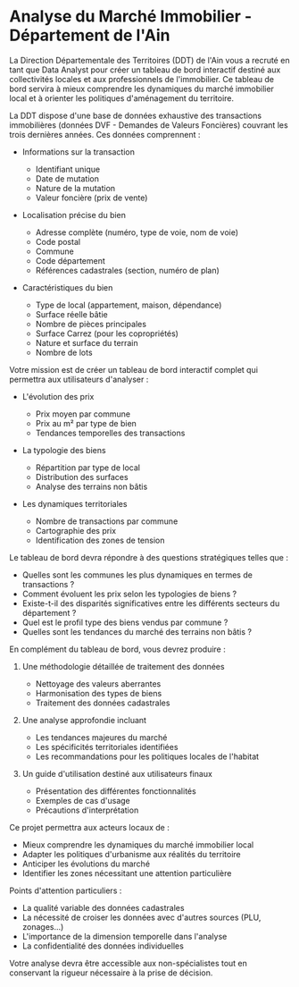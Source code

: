 # Analyse du Marché Immobilier - Département de l'Ain

La Direction Départementale des Territoires (DDT) de l'Ain vous a recruté en tant que Data Analyst pour créer un tableau de bord interactif destiné aux collectivités locales et aux professionnels de l'immobilier. Ce tableau de bord servira à mieux comprendre les dynamiques du marché immobilier local et à orienter les politiques d'aménagement du territoire.

La DDT dispose d'une base de données exhaustive des transactions immobilières (données DVF - Demandes de Valeurs Foncières) couvrant les trois dernières années. Ces données comprennent :

* Informations sur la transaction
  - Identifiant unique
  - Date de mutation
  - Nature de la mutation
  - Valeur foncière (prix de vente)

* Localisation précise du bien
  - Adresse complète (numéro, type de voie, nom de voie)
  - Code postal
  - Commune
  - Code département
  - Références cadastrales (section, numéro de plan)

* Caractéristiques du bien
  - Type de local (appartement, maison, dépendance)
  - Surface réelle bâtie
  - Nombre de pièces principales
  - Surface Carrez (pour les copropriétés)
  - Nature et surface du terrain
  - Nombre de lots

Votre mission est de créer un tableau de bord interactif complet qui permettra aux utilisateurs d'analyser :

* L'évolution des prix
  - Prix moyen par commune
  - Prix au m² par type de bien
  - Tendances temporelles des transactions

* La typologie des biens
  - Répartition par type de local
  - Distribution des surfaces
  - Analyse des terrains non bâtis

* Les dynamiques territoriales
  - Nombre de transactions par commune
  - Cartographie des prix
  - Identification des zones de tension

Le tableau de bord devra répondre à des questions stratégiques telles que :

* Quelles sont les communes les plus dynamiques en termes de transactions ?
* Comment évoluent les prix selon les typologies de biens ?
* Existe-t-il des disparités significatives entre les différents secteurs du département ?
* Quel est le profil type des biens vendus par commune ?
* Quelles sont les tendances du marché des terrains non bâtis ?

En complément du tableau de bord, vous devrez produire :

1. Une méthodologie détaillée de traitement des données
   - Nettoyage des valeurs aberrantes
   - Harmonisation des types de biens
   - Traitement des données cadastrales

2. Une analyse approfondie incluant
   - Les tendances majeures du marché
   - Les spécificités territoriales identifiées
   - Les recommandations pour les politiques locales de l'habitat

3. Un guide d'utilisation destiné aux utilisateurs finaux
   - Présentation des différentes fonctionnalités
   - Exemples de cas d'usage
   - Précautions d'interprétation

Ce projet permettra aux acteurs locaux de :
- Mieux comprendre les dynamiques du marché immobilier local
- Adapter les politiques d'urbanisme aux réalités du territoire
- Anticiper les évolutions du marché
- Identifier les zones nécessitant une attention particulière

Points d'attention particuliers :
- La qualité variable des données cadastrales
- La nécessité de croiser les données avec d'autres sources (PLU, zonages...)
- L'importance de la dimension temporelle dans l'analyse
- La confidentialité des données individuelles

Votre analyse devra être accessible aux non-spécialistes tout en conservant la rigueur nécessaire à la prise de décision.
